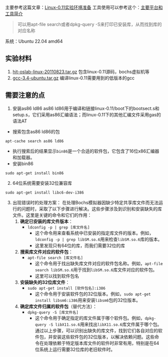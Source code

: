 主要参考这篇文章：[Linux-0.11实验环境准备](https://github.com/Wangzhike/HIT-Linux-0.11/blob/master/0-prepEnv/%E5%87%86%E5%A4%87%E5%AE%89%E8%A3%85%E7%8E%AF%E5%A2%83.md)
工具使用可以参考这个：[主要平台和工具简介](https://hoverwinter.gitbooks.io/hit-oslab-manual/content/environment.html)
> 可以用apt-file search或者dpkg-query -S来打印已安装库，从而找到库的对应名称

系统：Ubuntu 22.04 amd64
## 实验材料

1. [hit-oslab-linux-20110823.tar.gz](https://github.com/hoverwinter/HIT-OSLab/tree/master/Resources) 包含linux-0.11源码，bochs虚拟机等
2. [gcc-3.4-ubuntu.tar.gz](https://github.com/hoverwinter/HIT-OSLab/tree/master/Resources) 编译linux-0.11需要用到的低版本的gcc


## 需要注意的点
1. 安装as86 ld86 as86 ld86用于编译和链接linux-0.11/boot下的bootsect.s和setup.s，它们采用as86汇编语法；而linux-0.11下的其他汇编文件采用gas的语法AT
+ 搜索包含as86 ld86的包
```
apt-cache search as86 ld86
```
+ 执行搜索后的结果显示`bin86`是一个合适的软件包，它包含了16位x86汇编器和加载器。
+ 安装bin86
```
sudo apt-get install bin86
```

2. 64位系统需要安装32位兼容库
```
sudo apt-get install libc6-dev-i386
```

3. 出现错误时的处理方案：
	在处理Bochs模拟器因缺少特定共享库文件而无法运行的问题时，采取了以下步骤进行解决。这些步骤涉及到识别和安装缺失的库文件。这里是关键的命令和它们的作用：
	1. **确定已安装的库文件版本**：
	    - `ldconfig -p | grep [库文件名]`
	        - 这个命令用来查看系统中已安装的指定库文件的版本。例如，`ldconfig -p | grep libSM.so.6`用来检查`libSM.so.6`库的版本。
	        - 这里发现只有64位的库，而我们需要32位的库
	2. **搜索库文件对应的软件包**：
	    - `apt-file search [库文件名]`
	        - 这个命令用于找出缺失库文件对应的软件包名称。例如，`apt-file search libSM.so.6`用于找到`libSM.so.6`库文件对应的软件包。
	        - 这里可以找到软件包名
	3. **安装缺失的32位库文件**：
	    - `sudo apt-get install [软件包名]:i386`
	        - 这个命令用于安装软件包的32位版本。例如，`sudo apt-get install libsm6:i386`用来安装`libsm6`包的32位版本。
	4. **确定库文件归属的软件包**（替代方法）：
	    - `dpkg-query -S [库文件名]`
	        - 这个命令用于确定指定的库文件属于哪个软件包。例如，`dpkg-query -S libX11.so.6`用来找出`libX11.so.6`库文件属于哪个包。
	通过以上步骤，可以识别出缺失的库文件，找到它们各自对应的软件包，并安装这些软件包的32位版本，以解决依赖问题。这些命令在处理依赖于特定版本库文件的软件时非常有用，特别是在64位系统上运行需要32位库的老旧软件时。